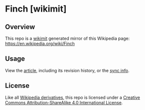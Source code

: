 # Finch [wikimit]

## Overview

This repo is a [wikimit](https://github.com/davidtorosyan/wikimit) generated mirror of this Wikipedia page: https://en.wikipedia.org/wiki/Finch

## Usage

View the [article](article.xml), including its revision history, or the [sync info](info.json).

## License

Like all [Wikipedia derivatives](https://en.wikipedia.org/wiki/Wikipedia:Mirrors_and_forks), this repo is licensed under a
[Creative Commons Attribution-ShareAlike 4.0 International License](https://creativecommons.org/licenses/by-sa/4.0/).
